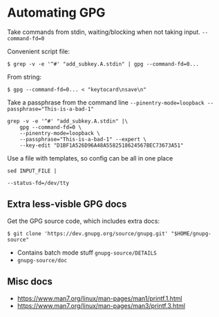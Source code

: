 # Automating GPG





Take commands from stdin, waiting/blocking when not taking input.
`--command-fd=0`

Convenient script file:
```
$ grep -v -e '^#' "add_subkey.A.stdin" | gpg --command-fd=0...
```

From string:
```
$ gpg --command-fd=0... < "keytocard\nsave\n"
```

Take a passphrase from the command line
`--pinentry-mode=loopback --passphrase="This-is-a-bad-1"`

```
grep -v -e '^#' "add_subkey.A.stdin" |\
    gpg --command-fd=0 \
    --pinentry-mode=loopback \
    --passphrase="This-is-a-bad-1" --expert \
    --key-edit "D1BF1A526D96A48A5582518624567BEC73673A51"
```

Use a file with templates, so config can be all in one place
```
sed INPUT_FILE | 
```


`--status-fd=/dev/tty`



## Extra less-visble GPG docs
Get the GPG source code, which includes extra docs:
```
$ git clone 'https://dev.gnupg.org/source/gnupg.git' "$HOME/gnupg-source"
```


* Contains batch mode stuff `gnupg-source/DETAILS`
* `gnupg-source/doc`

## Misc docs
* https://www.man7.org/linux/man-pages/man1/printf.1.html
* https://www.man7.org/linux/man-pages/man3/printf.3.html